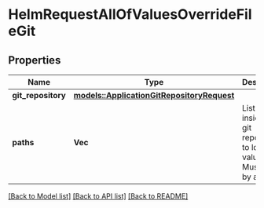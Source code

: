 # HelmRequestAllOfValuesOverrideFileGit

## Properties

Name | Type | Description | Notes
------------ | ------------- | ------------- | -------------
**git_repository** | [**models::ApplicationGitRepositoryRequest**](ApplicationGitRepositoryRequest.md) |  | 
**paths** | **Vec<String>** | List of path inside your git repository to locate values file. Must start by a / | 

[[Back to Model list]](../README.md#documentation-for-models) [[Back to API list]](../README.md#documentation-for-api-endpoints) [[Back to README]](../README.md)


